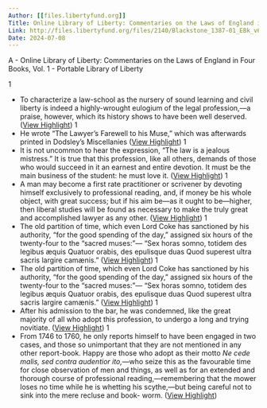 ```yaml
---
Author: [[files.libertyfund.org]]
Title: Online Library of Liberty: Commentaries on the Laws of England in Four Books, Vol. 1 - Portable Library of Liberty
Link: http://files.libertyfund.org/files/2140/Blackstone_1387-01_EBk_v6.0.pdf
Date: 2024-07-08
---
```

A - Online Library of Liberty: Commentaries on the Laws of England in Four Books, Vol. 1 - Portable Library of Liberty

1
- To characterize a law-school as the nursery of sound learning and civil liberty is indeed a highly-wrought eulogium of the legal profession,—a praise, however, which its history shows to have been well deserved. ([View Highlight](https://read.readwise.io/read/01j27gf0n70x7hm52dm6xhcnmk))
1
- He wrote “The Lawyer’s Farewell to his Muse,” which was afterwards printed in Dodsley’s Miscellanies ([View Highlight](https://read.readwise.io/read/01j27gphpyfpxbt66tm8mfr3df))
1
- It is not uncommon to hear the expression, “The law is a jealous mistress.” It is true that this profession,
  like all others, demands of those who would succeed in it an earnest and entire devotion. It must be the main business of the student: he must love it. ([View Highlight](https://read.readwise.io/read/01j27gr4vy4rdp5h2j8eret345))
1
- A man may become a first rate practitioner or scrivener by devoting himself exclusively to professional reading, and, if money be his whole object, with great success; but if his aim be—as it ought to be—higher, then liberal studies will be found as necessary to make the truly great and accomplished lawyer as any other. ([View Highlight](https://read.readwise.io/read/01j27grwa7ad7e8rbyedbsmyy2))
1
- The old partition of time, which even Lord Coke has sanctioned by his authority, “for the good spending of the day,” assigned six hours of the twenty-four to the “sacred muses:”—
  “Sex horas somno, totidem des legibus æquis Quatuor orabis, des epulisque duas
  Quod superest ultra sacris largire camænis.” ([View Highlight](https://read.readwise.io/read/01j27gst4c1kapym124c41hvke))
1
- The old partition of time, which even Lord Coke has sanctioned by his authority, “for the good spending of the day,” assigned six hours of the twenty-four to the “sacred muses:”—
  “Sex horas somno, totidem des legibus æquis Quatuor orabis, des epulisque duas
  Quod superest ultra sacris largire camænis.” ([View Highlight](https://read.readwise.io/read/01j27gsjfyksrdrq48af9eh526))
1
- After his admission to the bar, he was condemned, like the great majority of all who adopt this profession, to undergo a long and trying novitiate. ([View Highlight](https://read.readwise.io/read/01j27gvqv1f4njcjt4gf5pcp3r))
1
- From 1746 to 1760, he only reports himself to have been engaged in two cases, and those so unimportant that they are not mentioned in any other report-book. Happy are those who adopt as their motto *Ne cede malis, sed contra audentior ito,*—who seize this as the favourable time for close observation of men and things, as well as for an extended and thorough course of professional reading,—remembering that the mower loses no time while he is whetting his scythe,—but being careful not to sink into the mere recluse and book- worm. ([View Highlight](https://read.readwise.io/read/01j27gwckcm8b73pt06a38q8bt))
